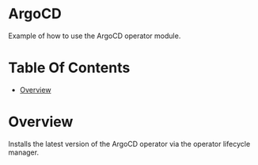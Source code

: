 # ArgoCD
Example of how to use the ArgoCD operator module.

# Table Of Contents
- [Overview](#overview)

# Overview
Installs the latest version of the ArgoCD operator via the operator lifecycle manager.
